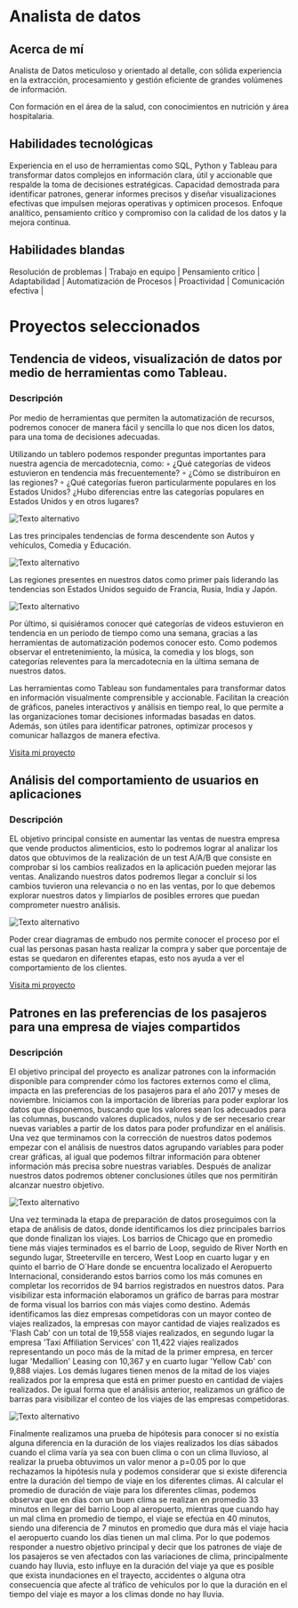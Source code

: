 # Analista de datos

## Acerca de mí
Analista de Datos meticuloso y orientado al detalle, con sólida experiencia en la extracción, procesamiento y gestión 
eficiente de grandes volúmenes de información. 

Con formación en el área de la salud, con conocimientos en nutrición y área hospitalaria.


## Habilidades tecnológicas

Experiencia en el uso de herramientas como SQL, Python y Tableau para transformar datos complejos en información clara, útil y accionable que respalde la toma de decisiones estratégicas. Capacidad demostrada para identificar patrones, generar informes precisos y diseñar visualizaciones efectivas que impulsen mejoras operativas y optimicen procesos. Enfoque analítico, pensamiento crítico y compromiso con la calidad de los datos y la mejora continua.

## Habilidades blandas

Resolución de problemas | 
Trabajo en equipo | 
Pensamiento crítico | 
Adaptabilidad | 
Automatización de Procesos | 
Proactividad | 
Comunicación efectiva |


# Proyectos seleccionados

## Tendencia de videos, visualización de datos por medio de herramientas como Tableau.
### Descripción
Por medio de herramientas que permiten la automatización de recursos, podremos conocer de manera fácil y sencilla lo que nos dicen los datos, para una toma de decisiones adecuadas.

Utilizando un tablero podemos responder preguntas importantes para nuestra agencia de mercadotecnia, como: ◦ ¿Qué categorías de videos estuvieron en tendencia más frecuentemente? ◦ ¿Cómo se distribuiron en las regiones? ◦ ¿Qué categorías fueron particularmente populares en los Estados Unidos? ¿Hubo diferencias entre las categorías populares en Estados Unidos y en otros lugares?

![Texto alternativo](assets/images/tablue.png)

Las tres principales tendencias de forma descendente son Autos y vehículos, Comedia y Educación.

![Texto alternativo](assets/images/pastel.PNG)

Las regiones presentes en nuestros datos como primer país liderando las tendencias son Estados Unidos seguido de Francia, Rusia, India y Japón.

![Texto alternativo](assets/images/ultimo.PNG)

Por último, si quisiéramos conocer qué categorías de videos estuvieron en tendencia en un período de tiempo como una semana, gracias a las herramientas de automatización podemos conocer esto.
Como podemos observar el entretenimiento, la música, la comedia y los blogs, son categorías releventes para la mercadotecnia en la última semana de nuestros datos.

Las herramientas como Tableau son fundamentales para transformar datos en información visualmente comprensible y accionable. Facilitan la creación de gráficos, paneles interactivos y análisis en tiempo real, lo que permite a las organizaciones tomar decisiones informadas basadas en datos. Además, son útiles para identificar patrones, optimizar procesos y comunicar hallazgos de manera efectiva.


[Visita mi proyecto](https://github.com/0dise0/Tendencia-de-videos-Dashboard-Tableau)

## Análisis del comportamiento de usuarios en aplicaciones
### Descripción

EL objetivo principal consiste en aumentar las ventas de nuestra empresa que vende productos alimenticios, esto lo podremos lograr al analizar los datos que obtuvimos de la realización de un test A/A/B que consiste en comprobar si los cambios realizados en la aplicación pueden mejorar las ventas. Analizando nuestros datos podremos llegar a concluir si los cambios tuvieron una relevancia o no en las ventas, por lo que debemos explorar nuestros datos y limpiarlos de posibles errores que puedan comprometer nuestro análisis.

![Texto alternativo](assets/images/embudo.png)

Poder crear diagramas de embudo nos permite conocer el proceso por el cual las personas pasan hasta realizar la compra y saber que porcentaje de estas se quedaron en diferentes etapas, esto nos ayuda a ver el comportamiento de los clientes.

[Visita mi proyecto](https://github.com/0dise0/Comportamiento-de-usuarios-en-aplicaciones/tree/main)

## Patrones en las preferencias de los pasajeros para una empresa de viajes compartidos
### Descripción

El objetivo principal del proyecto es analizar patrones con la información disponible para comprender cómo los factores externos como el clima, impacta en las preferencias de los pasajeros para el año 2017 y meses de noviembre. Iniciamos con la importación de librerías para poder explorar los datos que disponemos, buscando que los valores sean los adecuados para las columnas, buscando valores duplicados, nulos y de ser necesario crear nuevas variables a partir de los datos para poder profundizar en el análisis. Una vez que terminamos con la corrección de nuestros datos podemos empezar con el análisis de nuestros datos agrupando variables para poder crear gráficas, al igual que podemos filtrar información para obtener información más precisa sobre nuestras variables. Después de analizar nuestros datos podremos obtener conclusiones útiles que nos permitirán alcanzar nuestro objetivo.

![Texto alternativo](assets/images/barrios.PNG)

Una vez terminada la etapa de preparación de datos proseguimos con la etapa de análisis de datos, donde identificamos los diez principales barrios que donde finalizan los viajes. Los barrios de Chicago que en promedio tiene más viajes terminados es el barrio de Loop, seguido de River North en segundo lugar, Streeterville en tercero, West Loop en cuarto lugar y en quinto el barrio de O´Hare donde se encuentra localizado el Aeropuerto Internacional, considerando estos barrios como los más comunes en completar los recorridos de 94 barrios registrados en nuestros datos. Para visibilizar esta información elaboramos un gráfico de barras para mostrar de forma visual los barrios con más viajes como destino. Además identificamos las diez empresas competidoras con un mayor conteo de viajes realizados, la empresas con mayor cantidad de viajes realizados es 'Flash Cab' con un total de 19,558 viajes realizados, en segundo lugar la empresa 'Taxi Affiliation Services' con 11,422 viajes realizados representando un poco más de la mitad de la primer empresa, en tercer lugar 'Medallion' Leasing con 10,367 y en cuarto lugar 'Yellow Cab' con 9,888 viajes. Los demás lugares tienen menos de la mitad de los viajes realizados por la empresa que está en primer puesto en cantidad de viajes realizados. De igual forma que el análisis anterior, realizamos un gráfico de barras para visibilizar el conteo de los viajes de las empresas competidoras.

![Texto alternativo](assets/images/compania.PNG)

Finalmente realizamos una prueba de hipótesis para conocer si no existía alguna diferencia en la duración de los viajes realizados los días sábados cuando el clima varía ya sea con buen clima o con un clima lluvioso, al realizar la prueba obtuvimos un valor menor a p=0.05 por lo que rechazamos la hipótesis nula y podemos considerar que si existe diferencia entre la duración del tiempo de viaje en los diferentes climas. Al calcular el promedio de duración de viaje para los diferentes climas, podemos observar que en días con un buen clima se realizan en promedio 33 minutos en llegar del barrio Loop al aeropuerto, mientras que cuando hay un mal clima en promedio de tiempo, el viaje se efectúa en 40 minutos, siendo una diferencia de 7 minutos en promedio que dura más el viaje hacia el aeropuerto cuando los días tienen un mal clima. Por lo que podemos responder a nuestro objetivo principal y decir que los patrones de viaje de los pasajeros se ven afectados con las variaciones de clima, principalmente cuando hay lluvia, esto influye en la duración del viaje ya que es posible que exista inundaciones en el trayecto, accidentes o alguna otra consecuencia que afecte al tráfico de vehículos por lo que la duración en el tiempo del viaje es mayor a los climas donde no hay lluvia.




